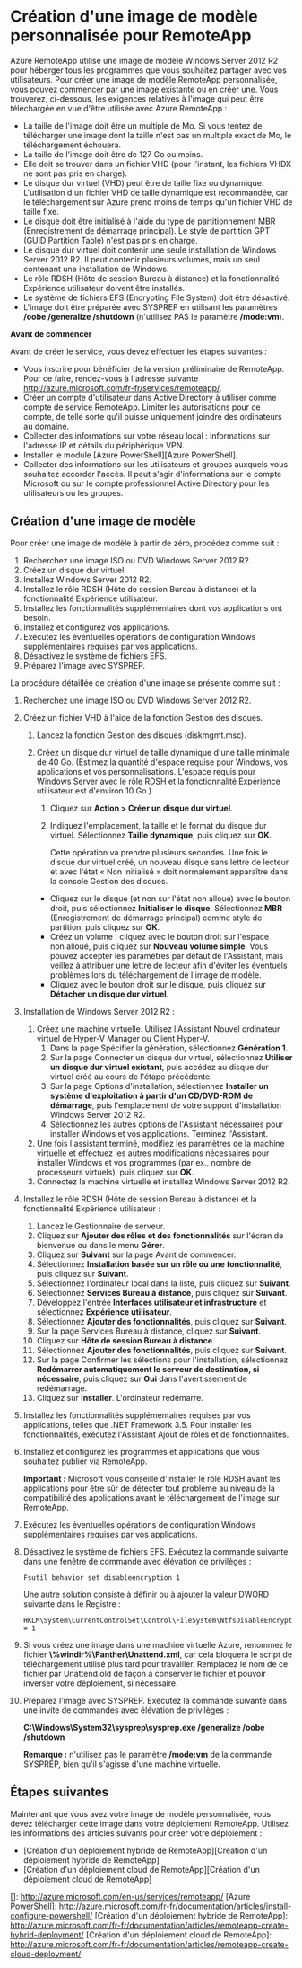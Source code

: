 <properties title="How to create a custom template image for RemoteApp" pageTitle="How to create a custom template nimage for RemoteApp" description="Learn how to create a custom template image for RemoteApp. You can use this template with either a hybrid or cloud deployment." metaKeywords="" services="" solutions="" documentationCenter="" authors="elizapo" manager="kathyw" />

<tags ms.service="remoteapp" ms.workload="tbd" ms.tgt_pltfrm="na" ms.devlang="na" ms.topic="article" ms.date="09/12/2014" ms.author="elizapo" ms.manager="kathyw"></tags>

# Création d'une image de modèle personnalisée pour RemoteApp

Azure RemoteApp utilise une image de modèle Windows Server 2012 R2 pour héberger tous les programmes que vous souhaitez partager avec vos utilisateurs. Pour créer une image de modèle RemoteApp personnalisée, vous pouvez commencer par une image existante ou en créer une. Vous trouverez, ci-dessous, les exigences relatives à l'image qui peut être téléchargée en vue d'être utilisée avec Azure RemoteApp :

-   La taille de l'image doit être un multiple de Mo. Si vous tentez de télécharger une image dont la taille n'est pas un multiple exact de Mo, le téléchargement échouera.
-   La taille de l'image doit être de 127 Go ou moins.
-   Elle doit se trouver dans un fichier VHD (pour l'instant, les fichiers VHDX ne sont pas pris en charge).
-   Le disque dur virtuel (VHD) peut être de taille fixe ou dynamique. L'utilisation d'un fichier VHD de taille dynamique est recommandée, car le téléchargement sur Azure prend moins de temps qu'un fichier VHD de taille fixe.
-   Le disque doit être initialisé à l'aide du type de partitionnement MBR (Enregistrement de démarrage principal). Le style de partition GPT (GUID Partition Table) n'est pas pris en charge.
-   Le disque dur virtuel doit contenir une seule installation de Windows Server 2012 R2. Il peut contenir plusieurs volumes, mais un seul contenant une installation de Windows.
-   Le rôle RDSH (Hôte de session Bureau à distance) et la fonctionnalité Expérience utilisateur doivent être installés.
-   Le système de fichiers EFS (Encrypting File System) doit être désactivé.
-   L'image doit être préparée avec SYSPREP en utilisant les paramètres **/oobe /generalize /shutdown** (n'utilisez PAS le paramètre **/mode:vm**).

**Avant de commencer**

Avant de créer le service, vous devez effectuer les étapes suivantes :

-   Vous inscrire pour bénéficier de la version préliminaire de RemoteApp. Pour ce faire, rendez-vous à l'adresse suivante http://azure.microsoft.com/fr-fr/services/remoteapp/</a>.
-   Créer un compte d'utilisateur dans Active Directory à utiliser comme compte de service RemoteApp. Limiter les autorisations pour ce compte, de telle sorte qu'il puisse uniquement joindre des ordinateurs au domaine.
-   Collecter des informations sur votre réseau local : informations sur l'adresse IP et détails du périphérique VPN.
-   Installer le module [Azure PowerShell][Azure PowerShell].
-   Collecter des informations sur les utilisateurs et groupes auxquels vous souhaitez accorder l'accès. Il peut s'agir d'informations sur le compte Microsoft ou sur le compte professionnel Active Directory pour les utilisateurs ou les groupes.

## **Création d'une image de modèle**

Pour créer une image de modèle à partir de zéro, procédez comme suit :

1.  Recherchez une image ISO ou DVD Windows Server 2012 R2.
2.  Créez un disque dur virtuel.
3.  Installez Windows Server 2012 R2.
4.  Installez le rôle RDSH (Hôte de session Bureau à distance) et la fonctionnalité Expérience utilisateur.
5.  Installez les fonctionnalités supplémentaires dont vos applications ont besoin.
6.  Installez et configurez vos applications.
7.  Exécutez les éventuelles opérations de configuration Windows supplémentaires requises par vos applications.
8.  Désactivez le système de fichiers EFS.
9.  Préparez l'image avec SYSPREP.

La procédure détaillée de création d'une image se présente comme suit :

1.  Recherchez une image ISO ou DVD Windows Server 2012 R2.
2.  Créez un fichier VHD à l'aide de la fonction Gestion des disques.

    1.  Lancez la fonction Gestion des disques (diskmgmt.msc).
    2.  Créez un disque dur virtuel de taille dynamique d'une taille minimale de 40 Go. (Estimez la quantité d'espace requise pour Windows, vos applications et vos personnalisations. L'espace requis pour Windows Server avec le rôle RDSH et la fonctionnalité Expérience utilisateur est d'environ 10 Go.)

        1.  Cliquez sur **Action \> Créer un disque dur virtuel**.
        2.  Indiquez l'emplacement, la taille et le format du disque dur virtuel. Sélectionnez **Taille dynamique**, puis cliquez sur **OK**.

            Cette opération va prendre plusieurs secondes. Une fois le disque dur virtuel créé, un nouveau disque sans lettre de lecteur et avec l'état « Non initialisé » doit normalement apparaître dans la console Gestion des disques.

        -   Cliquez sur le disque (et non sur l'état non alloué) avec le bouton droit, puis sélectionnez **Initialiser le disque**. Sélectionnez **MBR** (Enregistrement de démarrage principal) comme style de partition, puis cliquez sur **OK**.
        -   Créez un volume : cliquez avec le bouton droit sur l'espace non alloué, puis cliquez sur **Nouveau volume simple**. Vous pouvez accepter les paramètres par défaut de l'Assistant, mais veillez à attribuer une lettre de lecteur afin d'éviter les éventuels problèmes lors du téléchargement de l'image de modèle.
        -   Cliquez avec le bouton droit sur le disque, puis cliquez sur **Détacher un disque dur virtuel**.

3.  Installation de Windows Server 2012 R2 :
    1.  Créez une machine virtuelle. Utilisez l'Assistant Nouvel ordinateur virtuel de Hyper-V Manager ou Client Hyper-V.
        1.  Dans la page Spécifier la génération, sélectionnez **Génération 1**.
        2.  Sur la page Connecter un disque dur virtuel, sélectionnez **Utiliser un disque dur virtuel existant**, puis accédez au disque dur virtuel créé au cours de l'étape précédente.
        3.  Sur la page Options d'installation, sélectionnez **Installer un système d'exploitation à partir d'un CD/DVD-ROM de démarrage**, puis l'emplacement de votre support d'installation Windows Server 2012 R2.
        4.  Sélectionnez les autres options de l'Assistant nécessaires pour installer Windows et vos applications. Terminez l'Assistant.
    2.  Une fois l'assistant terminé, modifiez les paramètres de la machine virtuelle et effectuez les autres modifications nécessaires pour installer Windows et vos programmes (par ex., nombre de processeurs virtuels), puis cliquez sur **OK**.
    3.  Connectez la machine virtuelle et installez Windows Server 2012 R2.
4.  Installez le rôle RDSH (Hôte de session Bureau à distance) et la fonctionnalité Expérience utilisateur :
    1.  Lancez le Gestionnaire de serveur.
    2.  Cliquez sur **Ajouter des rôles et des fonctionnalités** sur l'écran de bienvenue ou dans le menu **Gérer**.
    3.  Cliquez sur **Suivant** sur la page Avant de commencer.
    4.  Sélectionnez **Installation basée sur un rôle ou une fonctionnalité**, puis cliquez sur **Suivant**.
    5.  Sélectionnez l'ordinateur local dans la liste, puis cliquez sur **Suivant**.
    6.  Sélectionnez **Services Bureau à distance**, puis cliquez sur **Suivant**.
    7.  Développez l'entrée **Interfaces utilisateur et infrastructure** et sélectionnez **Expérience utilisateur**.
    8.  Sélectionnez **Ajouter des fonctionnalités**, puis cliquez sur **Suivant**.
    9.  Sur la page Services Bureau à distance, cliquez sur **Suivant**.
    10. Cliquez sur **Hôte de session Bureau à distance**.
    11. Sélectionnez **Ajouter des fonctionnalités**, puis cliquez sur **Suivant**.
    12. Sur la page Confirmer les sélections pour l'installation, sélectionnez **Redémarrer automatiquement le serveur de destination, si nécessaire**, puis cliquez sur **Oui** dans l'avertissement de redémarrage.
    13. Cliquez sur **Installer**. L'ordinateur redémarre.
5.  Installez les fonctionnalités supplémentaires requises par vos applications, telles que .NET Framework 3.5. Pour installer les fonctionnalités, exécutez l'Assistant Ajout de rôles et de fonctionnalités.
6.  Installez et configurez les programmes et applications que vous souhaitez publier via RemoteApp.

    **Important :** Microsoft vous conseille d'installer le rôle RDSH avant les applications pour être sûr de détecter tout problème au niveau de la compatibilité des applications avant le téléchargement de l'image sur RemoteApp.

7.  Exécutez les éventuelles opérations de configuration Windows supplémentaires requises par vos applications.
8.  Désactivez le système de fichiers EFS. Exécutez la commande suivante dans une fenêtre de commande avec élévation de privilèges :

        Fsutil behavior set disableencryption 1

    Une autre solution consiste à définir ou à ajouter la valeur DWORD suivante dans le Registre :

        HKLM\System\CurrentControlSet\Control\FileSystem\NtfsDisableEncryption = 1
9.  Si vous créez une image dans une machine virtuelle Azure, renommez le fichier **\\%windir%\\Panther\\Unattend.xml**, car cela bloquera le script de téléchargement utilisé plus tard pour travailler. Remplacez le nom de ce fichier par Unattend.old de façon à conserver le fichier et pouvoir inverser votre déploiement, si nécessaire.
10. Préparez l'image avec SYSPREP. Exécutez la commande suivante dans une invite de commandes avec élévation de privilèges :

    **C:\\Windows\\System32\\sysprep\\sysprep.exe /generalize /oobe /shutdown**

    **Remarque :** n'utilisez pas le paramètre **/mode:vm** de la commande SYSPREP, bien qu'il s'agisse d'une machine virtuelle.

## Étapes suivantes

Maintenant que vous avez votre image de modèle personnalisée, vous devez télécharger cette image dans votre déploiement RemoteApp. Utilisez les informations des articles suivants pour créer votre déploiement :

-   [Création d'un déploiement hybride de RemoteApp][Création d'un déploiement hybride de RemoteApp]
-   [Création d'un déploiement cloud de RemoteApp][Création d'un déploiement cloud de RemoteApp]

  []: http://azure.microsoft.com/en-us/services/remoteapp/
  [Azure PowerShell]: http://azure.microsoft.com/fr-fr/documentation/articles/install-configure-powershell/
  [Création d'un déploiement hybride de RemoteApp]: http://azure.microsoft.com/fr-fr/documentation/articles/remoteapp-create-hybrid-deployment/
  [Création d'un déploiement cloud de RemoteApp]: http://azure.microsoft.com/fr-fr/documentation/articles/remoteapp-create-cloud-deployment/
